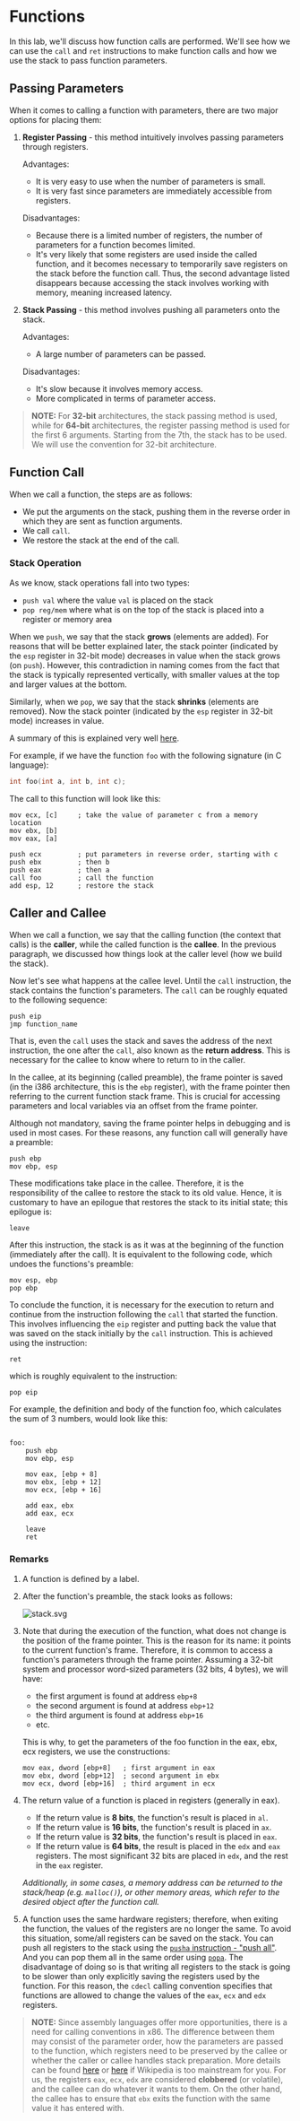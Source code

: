 # Functions

In this lab, we'll discuss how function calls are performed.
We'll see how we can use the `call` and `ret` instructions to make function calls and how we use the stack to pass function parameters.

## Passing Parameters

When it comes to calling a function with parameters, there are two major options for placing them:

1. **Register Passing** - this method intuitively involves passing parameters through registers.

    Advantages:

    - It is very easy to use when the number of parameters is small.
    - It is very fast since parameters are immediately accessible from registers.

    Disadvantages:

    - Because there is a limited number of registers, the number of parameters for a function becomes limited.
    - It's very likely that some registers are used inside the called function, and it becomes necessary to temporarily save registers on the stack before the function call.
    Thus, the second advantage listed disappears because accessing the stack involves working with memory, meaning increased latency.

1. **Stack Passing** - this method involves pushing all parameters onto the stack.

    Advantages:

    - A large number of parameters can be passed.

    Disadvantages:

    - It's slow because it involves memory access.
    - More complicated in terms of parameter access.

> **NOTE:** For **32-bit** architectures, the stack passing method is used, while for **64-bit** architectures, the register passing method is used for the first 6 arguments.
> Starting from the 7th, the stack has to be used.
> We will use the convention for 32-bit architecture.

## Function Call

When we call a function, the steps are as follows:

- We put the arguments on the stack, pushing them in the reverse order in which they are sent as function arguments.
- We call `call`.
- We restore the stack at the end of the call.

### Stack Operation

As we know, stack operations fall into two types:

- `push val` where the value `val` is placed on the stack
- `pop reg/mem` where what is on the top of the stack is placed into a register or memory area

When we `push`, we say that the stack **grows** (elements are added).
For reasons that will be better explained later, the stack pointer (indicated by the `esp` register in 32-bit mode) decreases in value when the stack grows (on `push`).
However, this contradiction in naming comes from the fact that the stack is typically represented vertically, with smaller values at the top and larger values at the bottom.

Similarly, when we `pop`, we say that the stack **shrinks** (elements are removed).
Now the stack pointer (indicated by the `esp` register in 32-bit mode) increases in value.

A summary of this is explained very well [here](https://en.wikibooks.org/wiki/X86_Disassembly/The_Stack).

For example, if we have the function `foo` with the following signature (in C language):

```C
int foo(int a, int b, int c);
```

The call to this function will look like this:

```Assembly
mov ecx, [c]     ; take the value of parameter c from a memory location
mov ebx, [b]
mov eax, [a]

push ecx         ; put parameters in reverse order, starting with c
push ebx         ; then b
push eax         ; then a
call foo         ; call the function
add esp, 12      ; restore the stack
```

## Caller and Callee

When we call a function, we say that the calling function (the context that calls) is the **caller**, while the called function is the **callee**.
In the previous paragraph, we discussed how things look at the caller level (how we build the stack).

Now let's see what happens at the callee level.
Until the `call` instruction, the stack contains the function's parameters.
The `call` can be roughly equated to the following sequence:

```Assembly
push eip
jmp function_name
```

That is, even the `call` uses the stack and saves the address of the next instruction, the one after the `call`, also known as the **return address**.
This is necessary for the callee to know where to return to in the caller.

In the callee, at its beginning (called preamble), the frame pointer is saved (in the i386 architecture, this is the `ebp` register), with the frame pointer then referring to the current function stack frame.
This is crucial for accessing parameters and local variables via an offset from the frame pointer.

Although not mandatory, saving the frame pointer helps in debugging and is used in most cases.
For these reasons, any function call will generally have a preamble:

```Assembly
push ebp
mov ebp, esp
```

These modifications take place in the callee.
Therefore, it is the responsibility of the callee to restore the stack to its old value.
Hence, it is customary to have an epilogue that restores the stack to its initial state; this epilogue is:

```Assembly
leave
```

After this instruction, the stack is as it was at the beginning of the function (immediately after the call).
It is equivalent to the following code, which undoes the functions's preamble:

```Assembly
mov esp, ebp
pop ebp
```

To conclude the function, it is necessary for the execution to return and continue from the instruction following the `call` that started the function.
This involves influencing the `eip` register and putting back the value that was saved on the stack initially by the `call` instruction.
This is achieved using the instruction:

```Assembly
ret
```

which is roughly equivalent to the instruction:

```Assembly
pop eip
```

For example, the definition and body of the function foo, which calculates the sum of 3 numbers, would look like this:

```Assembly

foo:
    push ebp
    mov ebp, esp

    mov eax, [ebp + 8]
    mov ebx, [ebp + 12]
    mov ecx, [ebp + 16]

    add eax, ebx
    add eax, ecx

    leave
    ret
```

### Remarks

1. A function is defined by a label.

1. After the function's preamble, the stack looks as follows:

   ![stack.svg](../media/stack.svg)

1. Note that during the execution of the function, what does not change is the position of the frame pointer.
This is the reason for its name: it points to the current function's frame.
Therefore, it is common to access a function's parameters through the frame pointer.
Assuming a 32-bit system and processor word-sized parameters (32 bits, 4 bytes), we will have:

   - the first argument is found at address `ebp+8`
   - the second argument is found at address `ebp+12`
   - the third argument is found at address `ebp+16`
   - etc.

   This is why, to get the parameters of the foo function in the eax, ebx, ecx registers, we use the constructions:

    ```Assembly
    mov eax, dword [ebp+8]   ; first argument in eax
    mov ebx, dword [ebp+12]  ; second argument in ebx
    mov ecx, dword [ebp+16]  ; third argument in ecx
    ```

1. The return value of a function is placed in registers (generally in eax).

   - If the return value is **8 bits**, the function's result is placed in `al`.
   - If the return value is **16 bits**, the function's result is placed in `ax`.
   - If the return value is **32 bits**, the function's result is placed in `eax`.
   - If the return value is **64 bits**, the result is placed in the `edx` and `eax` registers.
    The most significant 32 bits are placed in `edx`, and the rest in the `eax` register.

    _Additionally, in some cases, a memory address can be returned to the stack/heap (e.g. `malloc()`), or other memory areas, which refer to the desired object after the function call._

1. A function uses the same hardware registers;
therefore, when exiting the function, the values of the registers are no longer the same.
To avoid this situation, some/all registers can be saved on the stack.
You can push all registers to the stack using the [`pusha` instruction - "push all"](https://c9x.me/x86/html/file_module_x86_id_270.html).
And you can pop them all in the same order using [`popa`](https://c9x.me/x86/html/file_module_x86_id_249.html).
The disadvantage of doing so is that writing all registers to the stack is going to be slower than only explicitly saving the registers used by the function.
For this reason, the `cdecl` calling convention specifies that functions are allowed to change the values of the `eax`, `ecx` and `edx` registers.

> **NOTE:**  Since assembly languages offer more opportunities, there is a need for calling conventions in x86.
> The difference between them may consist of the parameter order, how the parameters are passed to the function, which registers need to be preserved by the callee or whether the caller or callee handles stack preparation.
> More details can be found [here](https://en.wikipedia.org/wiki/X86_calling_conventions) or [here](https://levelup.gitconnected.com/x86-calling-conventions-a34812afe097) if Wikipedia is too mainstream for you.
> For us, the registers `eax`, `ecx`, `edx` are considered **clobbered** (or volatile), and the callee can do whatever it wants to them.
> On the other hand, the callee has to ensure that `ebx` exits the function with the same value it has entered with.
